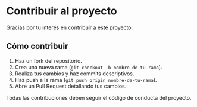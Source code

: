# Contribuir al proyecto

Gracias por tu interés en contribuir a este proyecto.

## Cómo contribuir

1. Haz un fork del repositorio.
2. Crea una nueva rama (`git checkout -b nombre-de-tu-rama`).
3. Realiza tus cambios y haz commits descriptivos.
4. Haz push a la rama (`git push origin nombre-de-tu-rama`).
5. Abre un Pull Request detallando tus cambios.

Todas las contribuciones deben seguir el código de conducta del proyecto.
